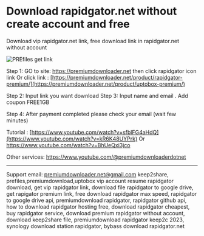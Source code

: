 # Download rapidgator.net without create account and free
Download vip rapidgator.net link, free download link in rapidgator.net without account

![PREfiles get link]([https://premiumdownloader.net/wp-content/uploads/2023/05/prefiles-premium.png](https://premiumdownloader.net/wp-content/uploads/2023/03/rapidgator-premium.png))

Step 1:
GO to site: https://premiumdownloader.net then click rapidgator icon link
Or click link : [https://premiumdownloader.net/product/rapidgator-premium/](https://premiumdownloader.net/product/uptobox-premium/)

Step 2:
Input link you want download
Step 3:
Input name and email . 
Add coupon FREE1GB

Step 4:
After payment completed please check your email (wait few minutes)


Tutorial :
[https://www.youtube.com/watch?v=sfblFG4aHdQ](https://www.youtube.com/watch?v=kR6K48UYPrk)
Or
https://www.youtube.com/watch?v=BhUeQxi3jco

Other services:
https://www.youtube.com/@premiumdownloaderdotnet

____
Support email: premiumdownloader.net@gmail.com
keep2share, prefiles,premiumdownload,uptobox vip account
resume rapidgator download, get vip rapidgator link, download file rapidgator to google drive, get rapigator premium link, free download rapidgator max speed, rapidgator to google drive api, premiumdownload rapidgator, rapidgator github api, how to download rapidgator hosting free, download rapidgator cheapest, buy rapidgator service, download premium rapidgator without account, download keep2share file, premiumdownload rapidgator keep2c 2023, synology download station rapidgator, bybass download rapidgator.net
